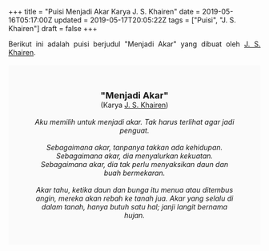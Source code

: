 +++
title = "Puisi Menjadi Akar Karya J. S. Khairen"
date = 2019-05-16T05:17:00Z
updated = 2019-05-17T20:05:22Z
tags = ["Puisi", "J. S. Khairen"]
draft = false
+++

<div dir="ltr" style="text-align: left;" trbidi="on"><div dir="ltr" style="text-align: left;" trbidi="on"><div style="text-align: justify;">Berikut ini adalah puisi berjudul "Menjadi Akar" yang dibuat oleh <a href="https://www.youtube.com/channel/UCMGlcAq6XcfH0y5RdYJ5UHQ" target="_blank">J. S. Khairen</a>. </div><br /><div style="background: #FAFAFA; font-size: 14px; height: auto; margin: 0 auto; padding: 50px; text-align: center; width: auto;"><span style="font-size: 18px;"><b>"Menjadi Akar"</b></span><br />(Karya <a href="https://www.sekata.web.id/tags/j.-s.-khairen" target="_blank">J. S. Khairen</a>) <br /><br /><i>Aku memilih untuk menjadi akar. Tak harus terlihat agar jadi penguat.<br /><br />Sebagaimana akar, tanpanya takkan ada kehidupan. Sebagaimana akar, dia menyalurkan kekuatan. Sebagaimana akar, dia tak perlu menyaksikan daun dan buah bermekaran.<br /><br />Akar tahu, ketika daun dan bunga itu menua atau ditembus angin, mereka akan rebah ke tanah jua. Akar yang selalu di dalam tanah, hanya butuh satu hal; janji langit bernama hujan.</i> </div></div></div>
